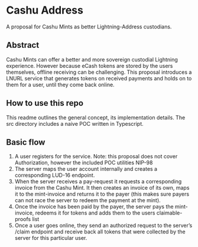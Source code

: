 # Cashu Address
A proposal for Cashu Mints as better Lightning-Address custodians. 

## Abstract
Cashu Mints can offer a better and more sovereign custodial Lightning experience. However because eCash tokens are stored by the users themselves, offline receiving can be challenging.
This proposal introduces a LNURL service that generates tokens on received payments and holds on to them for a user, until they come back online.

## How to use this repo

This readme outlines the general concept, its implementation details. The src directory includes a naive POC written in Typescript.

## Basic flow

1. A user registers for the service. Note: this proposal does not cover Authorization, however the included POC utilities NIP-98
2. The server maps the user account internally and creates a corresponding LUD-16 endpoint.
3. When the server receives a pay-request it requests a corresponding invoice from the Cashu Mint. It then creates an invoice of its own, maps it to the mint-invoice and returns it to the payer (this makes sure payers can not race the server to redeem the payment at the mint).
4. Once the invoice has been paid by the payer, the server pays the mint-invoice, redeems it for tokens and adds them to the users claimable-proofs list
5. Once a user goes online, they send an authorized request to the server’s /claim endpoint and receive back all tokens that were collected by the server for this particular user.
